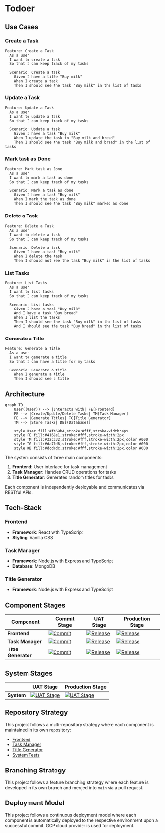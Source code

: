 # Todoer

## Use Cases

### Create a Task

```gherkin
Feature: Create a Task
  As a user
  I want to create a task
  So that I can keep track of my tasks

  Scenario: Create a task
    Given I have a title "Buy milk"
    When I create a task
    Then I should see the task "Buy milk" in the list of tasks
```

### Update a Task

```gherkin
Feature: Update a Task
  As a user
  I want to update a task
  So that I can keep track of my tasks

  Scenario: Update a task
    Given I have a task "Buy milk"
    When I update the task to "Buy milk and bread"
    Then I should see the task "Buy milk and bread" in the list of tasks
```

### Mark task as Done

```gherkin
Feature: Mark task as Done
  As a user
  I want to mark a task as done
  So that I can keep track of my tasks

  Scenario: Mark a task as done
    Given I have a task "Buy milk"
    When I mark the task as done
    Then I should see the task "Buy milk" marked as done
```

### Delete a Task

```gherkin
Feature: Delete a Task
  As a user
  I want to delete a task
  So that I can keep track of my tasks

  Scenario: Delete a task
    Given I have a task "Buy milk"
    When I delete the task
    Then I should not see the task "Buy milk" in the list of tasks
```

### List Tasks

```gherkin
Feature: List Tasks
  As a user
  I want to list tasks
  So that I can keep track of my tasks

  Scenario: List tasks
    Given I have a task "Buy milk"
    And I have a task "Buy bread"
    When I list the tasks
    Then I should see the task "Buy milk" in the list of tasks
    And I should see the task "Buy bread" in the list of tasks
```

### Generate a Title

```gherkin
Feature: Generate a Title
  As a user
  I want to generate a title
  So that I can have a title for my tasks

  Scenario: Generate a title
    When I generate a title
    Then I should see a title
```

## Architecture

```mermaid
graph TD
    User((User)) --> |Interacts with| FE[Frontend]
    FE --> |Create/Update/Delete Tasks| TM[Task Manager]
    FE --> |Generate Titles| TG[Title Generator]
    TM --> |Store Tasks| DB[(Database)]

    style User fill:#ff69b4,stroke:#fff,stroke-width:4px
    style FE fill:#4169e1,stroke:#fff,stroke-width:2px
    style TM fill:#32cd32,stroke:#fff,stroke-width:2px,color:#000
    style TG fill:#da70d6,stroke:#fff,stroke-width:2px,color:#000
    style DB fill:#dcdcdc,stroke:#fff,stroke-width:2px,color:#000
```

The system consists of three main components:

1. **Frontend**: User interface for task management
2. **Task Manager**: Handles CRUD operations for tasks
3. **Title Generator**: Generates random titles for tasks

Each component is independently deployable and communicates via RESTful APIs.

## Tech-Stack

### Frontend
- **Framework**: React with TypeScript
- **Styling**: Vanilla CSS

### Task Manager
- **Framework**: Node.js with Express and TypeScript
- **Database**: MongoDB

### Title Generator
- **Framework**: Node.js with Express and TypeScript


## Component Stages

| Component          | Commit Stage         |  UAT Stage            |  Production Stage     |
| ------------------ | -------------------- |-----------------------|-----------------------|
| **Frontend**        | [![Commit](https://github.com/josegarrera/todoer-fe/actions/workflows/commit.yml/badge.svg)](https://github.com/josegarrera/todoer-fe/actions/workflows/commit.yml) | [![Release](https://github.com/josegarrera/todoer-fe/actions/workflows/release.yml/badge.svg)](https://github.com/josegarrera/todoer-fe/actions/workflows/release.yml) | [![Release](https://github.com/josegarrera/todoer-fe/actions/workflows/release.yml/badge.svg)](https://github.com/josegarrera/todoer-fe/actions/workflows/release.yml) |
| **Task Manager**    | [![Commit](https://github.com/josegarrera/todoer-task-manager/actions/workflows/commit.yml/badge.svg)](https://github.com/josegarrera/todoer-task-manager/actions/workflows/commit.yml) | [![Release](https://github.com/josegarrera/todoer-task-manager/actions/workflows/release.yml/badge.svg)](https://github.com/josegarrera/todoer-task-manager/actions/workflows/release.yml) | [![Release](https://github.com/josegarrera/todoer-task-manager/actions/workflows/release.yml/badge.svg)](https://github.com/josegarrera/todoer-task-manager/actions/workflows/release.yml) |
| **Title Generator**| [![Commit](https://github.com/josegarrera/todoer-title-generator/actions/workflows/commit.yml/badge.svg)](https://github.com/josegarrera/todoer-title-generator/actions/workflows/commit.yml) | [![Release](https://github.com/josegarrera/todoer-title-generator/actions/workflows/release.yml/badge.svg)](https://github.com/josegarrera/todoer-title-generator/actions/workflows/release.yml) | [![Release](https://github.com/josegarrera/todoer-title-generator/actions/workflows/release.yml/badge.svg)](https://github.com/josegarrera/todoer-title-generator/actions/workflows/release.yml) |

## System Stages

|                    | UAT Stage            |  Production Stage     |
| ------------------ | -------------------- |-----------------------|
| **System**         | [![UAT Stage](https://github.com/josegarrera/todoer-acceptance/actions/workflows/uat-stage.yml/badge.svg)](https://github.com/josegarrera/todoer-acceptance/actions/workflows/uat-stage.yml) | [![UAT Stage](https://github.com/josegarrera/todoer-acceptance/actions/workflows/uat-stage.yml/badge.svg)](https://github.com/josegarrera/todoer-acceptance/actions/workflows/uat-stage.yml) |

## Repository Strategy
This project follows a multi-repository strategy where each component is maintained in its own repository:

- [Frontend](https://github.com/josegarrera/todoer-fe)
- [Task Manager](https://github.com/josegarrera/todoer-task-manager)
- [Title Generator](https://github.com/josegarrera/todoer-title-generator)
- [System Tests](https://github.com/josegarrera/todoer-system-tests)

## Branching Strategy
This project follows a feature branching strategy where each feature is developed in its own branch and merged into `main` via a pull request.

## Deployment Model
This project follows a continuous deployment model where each component is automatically deployed to the respective environment upon a successful commit.
GCP cloud provider is used for deployment.